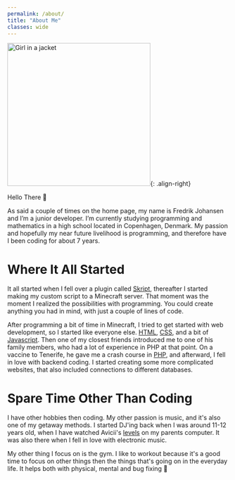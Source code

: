 ```yaml
---
permalink: /about/
title: "About Me"
classes: wide
---
```


<img src="https://media4.giphy.com/media/LW5vBvAb48Oe9OoEKT/source.gif" alt="Girl in a jacket" width="325">{: .align-right}

Hello There :wave:

As said a couple of times on the home page, my name is Fredrik Johansen and I’m a junior developer. I’m currently studying programming and mathematics in a high school located in Copenhagen, Denmark. My passion and hopefully my near future livelihood is programming, and therefore have I been coding for about 7 years.

# Where It All Started
It all started when I fell over a plugin called [Skript](https://dev.bukkit.org/projects/skript), thereafter I started making my custom script to a Minecraft server. That moment was the moment I realized the possibilities with programming. You could create anything you had in mind, with just a couple of lines of code.

After programming a bit of time in Minecraft, I tried to get started with web development, so I started like everyone else. [HTML](https://www.w3schools.com/html), [CSS](https://www.w3schools.com/css), and a bit of [Javascript](https://www.w3schools.com/js). Then one of my closest friends introduced me to one of his family members, who had a lot of experience in PHP at that point. On a vaccine to Tenerife, he gave me a crash course in [PHP](https://www.w3schools.com/php), and afterward, I fell in love with backend coding. I started creating some more complicated websites, that also included connections to different databases.

# Spare Time Other Than Coding
I have other hobbies then coding. My other passion is music, and it's also one of my getaway methods. I started DJ'ing back when I was around 11-12 years old, when I have watched Avicii's [levels](https://www.youtube.com/watch?v=_ovdm2yX4MA) on my parents computer. It was also there when I fell in love with electronic music.

My other thing I focus on is the gym. I like to workout because it's a good time to focus on other things then the things that's going on in the everyday life. It helps both with physical, mental and bug fixing :bug: